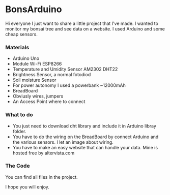 # BonsArduino

Hi everyone I just want to share a little project that I've made.
I wanted to monitor my bonsai tree and see data on a website.
I used Arduino and some cheap sensors.

### Materials
- Arduino Uno
- Module Wi-Fi ESP8266
- Temperature and Umidity Sensor AM2302 DHT22
- Brightness Sensor, a normal fotodiod
- Soil moisture Sensor
- For power autonomy I used a powerbank ~12000mAh
- BreadBoard
- Obviusly wires, jumpers
- An Access Point where to connect

### What to do
- You just need to download dht library and include it in Arduino libray folder.
- You have to do the wiring on the BreadBoard by connect Arduino and the various sensors. I let an image about wiring.
- You have to make an easy website that can handle your data. Mine is hosted free by altervista.com

### The Code
You can find all files in the project.

I hope you will enjoy.

